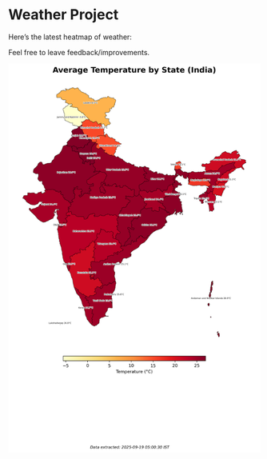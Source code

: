 # Weather Project

Here’s the latest heatmap of weather:

Feel free to leave feedback/improvements.

![India Heatmap](docs/assets/india_heatmap.png?v=CC9618)
